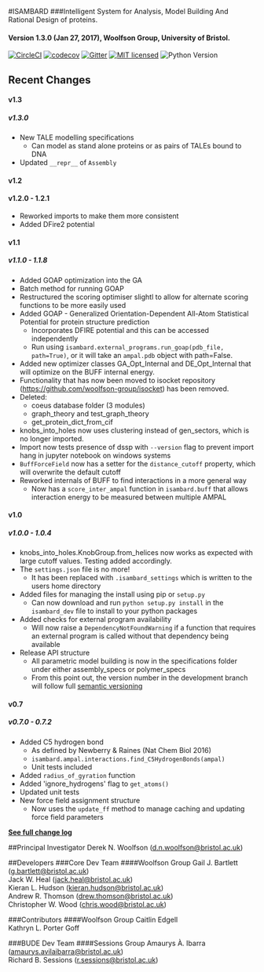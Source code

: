#ISAMBARD
###Intelligent System for Analysis, Model Building And Rational Design of proteins.
#### Version 1.3.0 (Jan 27, 2017), Woolfson Group, University of Bristol.
[![CircleCI](https://circleci.com/gh/woolfson-group/isambard_dev.svg?style=shield&circle-token=0af7a4c0efd449fda7db2d1deef2745b8d289dcf)](https://circleci.com/gh/woolfson-group/isambard_dev)
[![codecov](https://codecov.io/gh/woolfson-group/isambard_dev/branch/master/graph/badge.svg?token=UEzouOJSdl)](https://codecov.io/gh/woolfson-group/isambard_dev)
[![Gitter](https://img.shields.io/gitter/room/nwjs/nw.js.svg?maxAge=2592000)](https://gitter.im/woolfson-group/isambard?utm_source=share-link&utm_medium=link&utm_campaign=share-link)
[![MIT licensed](https://img.shields.io/badge/license-MIT-blue.svg)](https://github.com/woolfson-group/isambard/blob/master/LICENSE.md)
![Python Version](https://img.shields.io/badge/python-3.5%2C%203.6-lightgrey.svg)

## Recent Changes

#### v1.3
##### v1.3.0
* New TALE modelling specifications
    * Can model as stand alone proteins or as pairs of TALEs bound to DNA
* Updated `__repr__` of `Assembly`

#### v1.2
#### v1.2.0 - 1.2.1
* Reworked imports to make them more consistent
* Added DFire2 potential

#### v1.1
##### v1.1.0 - 1.1.8
* Added GOAP optimization into the GA
* Batch method for running GOAP
* Restructured the scoring optimiser slightl to allow for alternate scoring functions to be more easily used
* Added GOAP - Generalized Orientation-Dependent All-Atom Statistical Potential for protein structure prediction
    * Incorporates DFIRE potential and this can be accessed independently
    * Run using `isambard.external_programs.run_goap(pdb_file, path=True)`, or it will take an `ampal.pdb` object with path=False.
* Added new optimizer classes GA_Opt_Internal and DE_Opt_Internal that will optimize on the BUFF internal energy.
* Functionality that has now been moved to isocket repository (https://github.com/woolfson-group/isocket) has been removed.
* Deleted:
    * coeus database folder (3 modules)
    * graph_theory and test_graph_theory
    * get_protein_dict_from_cif
* knobs_into_holes now uses clustering instead of gen_sectors, which is no longer imported.
* Import now tests presence of dssp with `--version` flag to prevent import hang in jupyter notebook on windows systems
* `BuffForceField` now has a setter for the `distance_cutoff` property, which will overwrite the default cutoff
* Reworked internals of BUFF to find interactions in a more general way
    * Now has a `score_inter_ampal` function in `isambard.buff` that allows interaction energy to be measured between multiple AMPAL

#### v1.0
##### v1.0.0 - 1.0.4
* knobs_into_holes.KnobGroup.from_helices now works as expected with large cutoff values. Testing added accordingly.
* The `settings.json` file is no more!
    * It has been replaced with `.isambard_settings` which is written to the users home directory
* Added files for managing the install using pip or `setup.py`
    * Can now download and run `python setup.py install` in the `isambard_dev` file to install to your python packages
* Added checks for external program availability
    * Will now raise a `DependencyNotFoundWarning` if a function that requires an external program is called without that dependency being available
* Release API structure
    * All parametric model building is now in the specifications folder under either assembly_specs or polymer_specs
    * From this point out, the version number in the development branch will follow full [semantic versioning](http://semver.org/)

#### v0.7
##### v0.7.0 - 0.7.2
* Added C5 hydrogen bond
    * As defined by Newberry & Raines (Nat Chem Biol 2016)
    * `isambard.ampal.interactions.find_C5HydrogenBonds(ampal)`
    * Unit tests included
* Added `radius_of_gyration` function
* Added 'ignore_hydrogens' flag to `get_atoms()`
* Updated unit tests
* New force field assignment structure
    * Now uses the `update_ff` method to manage caching and updating force field parameters

[**See full change log**](https://github.com/woolfson-group/isambard_dev/wiki/Change-Log)

##Principal Investigator
Derek N. Woolfson (d.n.woolfson@bristol.ac.uk)

##Developers
###Core Dev Team
####Woolfson Group
Gail J. Bartlett (g.bartlett@bristol.ac.uk)<br>
Jack W. Heal (jack.heal@bristol.ac.uk)<br>
Kieran L. Hudson (kieran.hudson@bristol.ac.uk)<br>
Andrew R. Thomson (drew.thomson@bristol.ac.uk)<br>
Christopher W. Wood (chris.wood@bristol.ac.uk)<br>

###Contributors
####Woolfson Group
Caitlin Edgell<br>
Kathryn L. Porter Goff<br>

###BUDE Dev Team
####Sessions Group
Amaurys À. Ibarra (amaurys.avilaibarra@bristol.ac.uk)<br>
Richard B. Sessions (r.sessions@bristol.ac.uk)<br>

